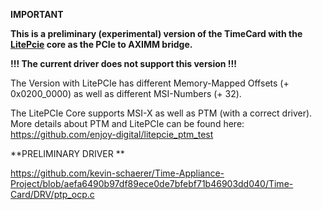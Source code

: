 **IMPORTANT**


**This is a preliminary (experimental) version of the TimeCard with the [LitePcie](https://github.com/enjoy-digital/litepcie) core as the PCIe to AXIMM bridge.**

**!!! The current driver does not support this version !!!**


The Version with LitePCIe has different Memory-Mapped Offsets (+ 0x0200_0000) as well as different MSI-Numbers (+ 32).



The LitePCIe Core supports MSI-X as well as PTM (with a correct driver).
More details about PTM and LitePCIe can be found here: https://github.com/enjoy-digital/litepcie_ptm_test

**PRELIMINARY DRIVER **

https://github.com/kevin-schaerer/Time-Appliance-Project/blob/aefa6490b97df89ece0de7bfebf71b46903dd040/Time-Card/DRV/ptp_ocp.c
